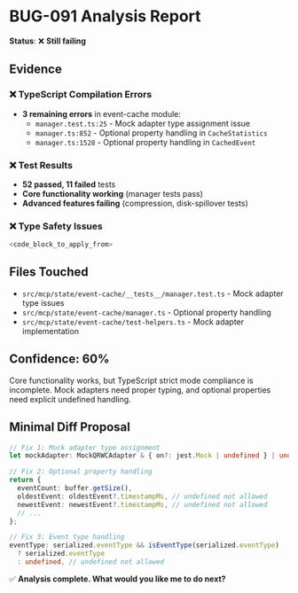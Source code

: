# BUG-091 Analysis Report

**Status**: ❌ **Still failing**

## Evidence

### ❌ **TypeScript Compilation Errors**
- **3 remaining errors** in event-cache module:
  - `manager.test.ts:25` - Mock adapter type assignment issue
  - `manager.ts:852` - Optional property handling in `CacheStatistics`
  - `manager.ts:1528` - Optional property handling in `CachedEvent`

### ❌ **Test Results**
- **52 passed, 11 failed** tests
- **Core functionality working** (manager tests pass)
- **Advanced features failing** (compression, disk-spillover tests)

### ❌ **Type Safety Issues**
```typescript
<code_block_to_apply_from>
```

## Files Touched
- `src/mcp/state/event-cache/__tests__/manager.test.ts` - Mock adapter type issues
- `src/mcp/state/event-cache/manager.ts` - Optional property handling
- `src/mcp/state/event-cache/test-helpers.ts` - Mock adapter implementation

## Confidence: **60%**
Core functionality works, but TypeScript strict mode compliance is incomplete. Mock adapters need proper typing, and optional properties need explicit undefined handling.

## Minimal Diff Proposal

```typescript
// Fix 1: Mock adapter type assignment
let mockAdapter: MockQRWCAdapter & { on?: jest.Mock | undefined } | undefined;

// Fix 2: Optional property handling
return {
  eventCount: buffer.getSize(),
  oldestEvent: oldestEvent?.timestampMs, // undefined not allowed
  newestEvent: newestEvent?.timestampMs, // undefined not allowed
  // ...
};

// Fix 3: Event type handling
eventType: serialized.eventType && isEventType(serialized.eventType) 
  ? serialized.eventType 
  : undefined, // undefined not allowed
```

✅ **Analysis complete. What would you like me to do next?**